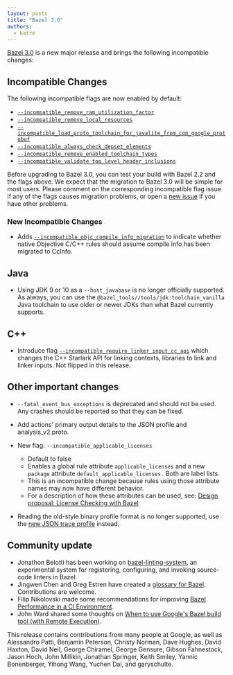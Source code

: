 ```yaml
---
layout: posts
title: "Bazel 3.0"
authors:
  - katre
---
```


[Bazel 3.0](https://github.com/bazelbuild/bazel/releases/tag/3.0.0) is a new major release and brings the following incompatible changes:

## Incompatible Changes

The following incompatible flags are now enabled by default:

*   [`--incompatible_remove_ram_utilization_factor`](https://github.com/bazelbuild/bazel/issues/10730)
*   [`--incompatible_remove_local_resources`](https://github.com/bazelbuild/bazel/issues/10536)
*   [`--incompatible_load_proto_toolchain_for_javalite_from_com_google_protobuf`](https://github.com/bazelbuild/bazel/issues/10335)
*   [`--incompatible_always_check_depset_elements`](https://github.com/bazelbuild/bazel/issues/10313)
*   [`--incompatible_remove_enabled_toolchain_types`](https://github.com/bazelbuild/bazel/issues/10262)
*   [`--incompatible_validate_top_level_header_inclusions`](https://github.com/bazelbuild/bazel/issues/10047)

Before upgrading to Bazel 3.0, you can test your build with Bazel 2.2 and the flags above. We expect that the migration to Bazel 3.0 will be simple for most users. Please comment on the corresponding incompatible flag issue if any of the flags causes migration problems, or open a [new issue](http://github.com/bazelbuild/bazel/issues/new) if you have other problems.

### New Incompatible Changes

*   Adds [`--incompatible_objc_compile_info_migration`](https://github.com/bazelbuild/bazel/issues/10854) to indicate whether native Objective C/C++ rules should assume compile info has been migrated to CcInfo.

## Java

*   Using JDK 9 or 10 as a `--host_javabase` is no longer officially supported. As always, you can use the `@bazel_tools//tools/jdk:toolchain_vanilla` Java toolchain to use older or newer JDKs than what Bazel currently supports.

## C++

*   Introduce flag [`--incompatible_require_linker_input_cc_api`](https://github.com/bazelbuild/bazel/issues/10860) which changes the C++ Starlark API for linking contexts, libraries to link and linker inputs. Not flipped in this release.

## Other important changes

*   `--fatal_event_bus_exceptions` is deprecated and should not be used. Any crashes should be reported so that they can be fixed.
*   Add actions' primary output details to the JSON profile and analysis\_v2.proto.
*   New flag: `--incompatible_applicable_licenses`
    *   Default to false
    *   Enables a global rule attribute `applicable_licenses` and a new `package` attribute `default_applicable_licenses.` Both are label lists.
    *   This is an incompatible change because rules using those attribute names may now have different behavior.
    *   For a description of how these attributes can be used, see: [Design proposal: License Checking with Bazel](https://docs.google.com/document/d/1uwBuhAoBNrw8tmFs-NxlssI6VRolidGYdYqagLqHWt8/edit#)

*   Reading the old-style binary profile format is no longer supported, use the [new JSON trace profile](https://docs.bazel.build/versions/master/skylark/performance.html#json-profile) instead.

## Community update

*   Jonathon Belotti has been working on [bazel-linting-system](https://github.com/thundergolfer/bazel-linting-system), an experimental system for registering, configuring, and invoking source-code linters in Bazel.
*   Jingwen Chen and Greg Estren have created a [glossary for Bazel](https://docs.bazel.build/versions/master/glossary.html). Contributions are welcome.
*   Filip Nikolovski made some recommendations for improving [Bazel Performance in a CI Environment](https://filipnikolovski.com/posts/bazel-performance-in-a-ci-environment).
*   John Ward shared some thoughts on [When to use Google's Bazel build tool (with Remote Execution)](http://www.johnward.net/2020/03/when-to-use-googles-bazel-build-tool-with-remote-execution/).

This release contains contributions from many people at Google, as well as Alessandro Patti, Benjamin Peterson, Christy Norman, Dave Hughes, David Haxton, David Neil, George Chiramel, George Gensure, Gibson Fahnestock, Jason Hoch, John Millikin, Jonathan Springer, Keith Smiley, Yannic Bonenberger, Yihong Wang, Yuchen Dai, and garyschulte.
